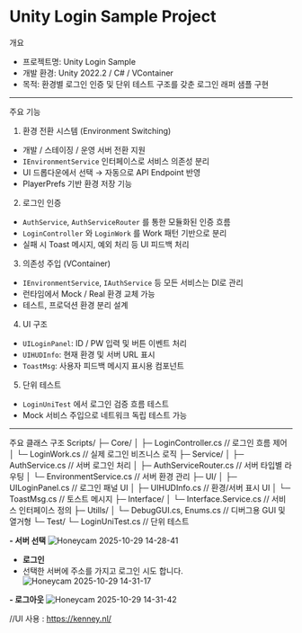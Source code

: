 # Unity Login Sample Project

개요
- 프로젝트명: Unity Login Sample  
- 개발 환경: Unity 2022.2 / C# / VContainer  
- 목적: 환경별 로그인 인증 및 단위 테스트 구조를 갖춘 로그인 래퍼 샘플 구현  

---

주요 기능

1. 환경 전환 시스템 (Environment Switching)
- 개발 / 스테이징 / 운영 서버 전환 지원  
- `IEnvironmentService` 인터페이스로 서비스 의존성 분리  
- UI 드롭다운에서 선택 → 자동으로 API Endpoint 반영  
- PlayerPrefs 기반 환경 저장 기능

2. 로그인 인증
- `AuthService`, `AuthServiceRouter` 를 통한 모듈화된 인증 흐름  
- `LoginController` 와 `LoginWork` 를 Work 패턴 기반으로 분리  
- 실패 시 Toast 메시지, 예외 처리 등 UI 피드백 처리

3. 의존성 주입 (VContainer)
- `IEnvironmentService`, `IAuthService` 등 모든 서비스는 DI로 관리  
- 런타임에서 Mock / Real 환경 교체 가능  
- 테스트, 프로덕션 환경 분리 설계

4. UI 구조
- `UILoginPanel`: ID / PW 입력 및 버튼 이벤트 처리  
- `UIHUDInfo`: 현재 환경 및 서버 URL 표시  
- `ToastMsg`: 사용자 피드백 메시지 표시용 컴포넌트

5. 단위 테스트
- `LoginUniTest` 에서 로그인 검증 흐름 테스트  
- Mock 서비스 주입으로 네트워크 독립 테스트 가능

---

주요 클래스 구조
Scripts/
├─ Core/
│ ├─ LoginController.cs // 로그인 흐름 제어
│ └─ LoginWork.cs // 실제 로그인 비즈니스 로직
├─ Service/
│ ├─ AuthService.cs // 서버 로그인 처리
│ ├─ AuthServiceRouter.cs // 서버 타입별 라우팅
│ └─ EnvironmentService.cs // 서버 환경 관리
├─ UI/
│ ├─ UILoginPanel.cs // 로그인 패널 UI
│ ├─ UIHUDInfo.cs // 환경/서버 표시 UI
│ └─ ToastMsg.cs // 토스트 메시지
├─ Interface/
│ └─ Interface.Service.cs // 서비스 인터페이스 정의
├─ Utills/
│ └─ DebugGUI.cs, Enums.cs // 디버그용 GUI 및 열거형
└─ Test/
└─ LoginUniTest.cs // 단위 테스트

**- 서버 선택**
![Honeycam 2025-10-29 14-28-41](https://github.com/user-attachments/assets/68e25204-4584-48f2-ae02-f04ba4de92d8)

- **로그인**
- 선택한 서버에 주소를 가지고 로그인 시도 합니다.
![Honeycam 2025-10-29 14-31-17](https://github.com/user-attachments/assets/fe8bf8eb-79ac-47b6-a0ff-b0c0e5d4f776)

**- 로그아웃**
![Honeycam 2025-10-29 14-31-42](https://github.com/user-attachments/assets/07c5c9d3-1346-49e6-ab04-1bba1b6a1f08)

//UI 사용 : https://kenney.nl/
